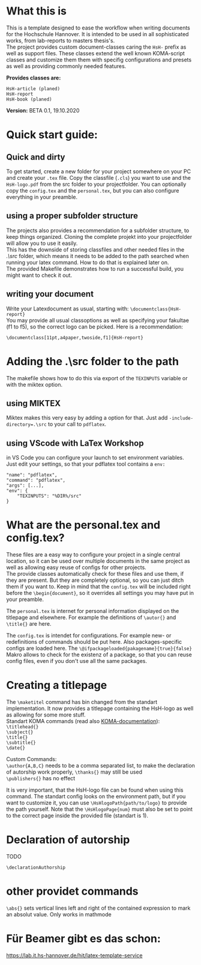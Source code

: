 # What this is

This is a template designed to ease the workflow when writing documents for the Hochschule Hannover. It is intended to be used in all sophisticated
works, from lab-reports to masters thesis's.  
The project provides custom document-classes caring the `HsH-` prefix as well as support files. These classes extend the well known KOMA-script classes and customize them
them with specifig configurations and presets as well as providing commonly needed features.  

**Provides classes are:**  

	HsH-article (planed)  
	HsH-report  
	HsH-book (planed)  

**Version:** BETA 0.1, 19.10.2020

# Quick start guide:

## Quick and dirty
To get started, create a new folder for your project somewhere on your PC and create your `.tex` file. Copy the classfile (`.cls`) you want to use and
the `HsH-logo.pdf` from the src folder to your projectfolder. You can optionally copy the `config.tex` and the `personal.tex`, but you can also
configure everything  in your preamble. 

## using a proper subfolder structure

The projects also provides a recommendation for a subfolder structure, to keep things organized. Cloning the complete projekt into your projectfolder
will allow you to use it easily.  
This has the downside of storing classfiles and other needed files in the *.\src* folder, which means it needs to be added to the path searched when
running your latex command. How to do that is explained later on.  
The provided Makefile demonstrates how to run a successful build, you might want to check it out.

## writing your document

Write your Latexdocument as usual, starting with: `\documentclass{HsH-report}`  
You may provide all usual classoptions as well as specifying your fakultae (f1 to f5), so the correct logo can be picked. Here is a recommendation:

	\documentclass[11pt,a4paper,twoside,f1]{HsH-report}

# Adding the .\src folder to the path

The makefile shows how to do this via export of the `TEXINPUTS` variable or with the miktex option.


## using MIKTEX
Miktex makes this very easy by adding a option for that. Just add `-include-directory=.\src` to your call to `pdflatex`.


## using VScode with LaTex Workshop
in VS Code you can configure your launch to set environment variables. Just edit your settings, so that your pdflatex tool contains a `env:`

	"name": "pdflatex",
	"command": "pdflatex",
	"args": [...],
	"env": {
		"TEXINPUTS": "%DIR%/src"
	}

# What are the personal.tex and config.tex?

These files are a easy way to configure your project in a single central location, so it can be used over multiple documents in the same  project as
well as allowing easy reuse of configs for other projects.  
The provide classes automatically check for these files and use them, if they are present. But they are completely optional, so you can just ditch them if
you want to. Keep in mind that the `config.tex` will be included right before the `\begin{document}`, so it overrides all settings you may have put in
your preamble.  

The `personal.tex` is internet for personal information displayed on the titlepage and elsewhere. For example the definitions of `\autor{}` and
`\title{}` are here.  

The `config.tex` is intendet for configurations. For example new- or redefinitions of commands should be put here. Also packages-specific configs are
loaded here. The `\@ifpackageloaded{pakagename}{true}{false}` Makro allows to check for the existenz of a package, so that you can reuse config files,
even if you don't use all the same packages.

# Creating a titlepage

The `\maketitel` command has bin changed from the standart implementation. It now provides a titlepage containing the HsH-logo as well as allowing for
some more stuff.  
Standart KOMA commands (read also [KOMA-documentation](https://golatex.de//wiki/Titelseite_mit_KOMA-Script)):  
`\titlehead{}`  
`\subject{}`  
`\title{}`  
`\subtitle{}`  
`\date{}`  

Custom Commands:  
`\author{A,B,C}` needs to be a comma separated list, to make the declaration of autorship work properly, `\thanks{}` may still be used  
`\publishers{}` has no effect

It is very important, that the HsH-logo file can be found when using this command. The standart config looks on the environment path, but if you want to
customize it, you can use `\HsHlogoPath{path/to/logo}` to provide the path yourself. Note that the `\HsHlogoPage{num}` must also be set to point to the
correct page inside the provided file (standart is 1).

# Declaration of autorship

TODO

	\declarationAuthorship


# other providet commands

`\abs{}` sets vertical lines left and right of the contained expression to mark an absolut value. Only works in mathmode

# Für Beamer gibt es das schon:

https://lab.it.hs-hannover.de/hit/latex-template-service